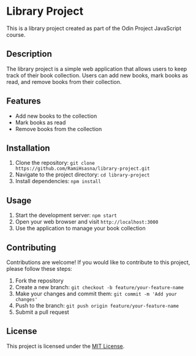 # Library Project

This is a library project created as part of the Odin Project JavaScript course.

## Description

The library project is a simple web application that allows users to keep track of their book collection. Users can add new books, mark books as read, and remove books from their collection.

## Features

- Add new books to the collection
- Mark books as read
- Remove books from the collection

## Installation

1. Clone the repository: `git clone https://github.com/RamiHsasna/library-project.git`
2. Navigate to the project directory: `cd library-project`
3. Install dependencies: `npm install`

## Usage

1. Start the development server: `npm start`
2. Open your web browser and visit `http://localhost:3000`
3. Use the application to manage your book collection

## Contributing

Contributions are welcome! If you would like to contribute to this project, please follow these steps:

1. Fork the repository
2. Create a new branch: `git checkout -b feature/your-feature-name`
3. Make your changes and commit them: `git commit -m 'Add your changes'`
4. Push to the branch: `git push origin feature/your-feature-name`
5. Submit a pull request

## License

This project is licensed under the [MIT License](LICENSE).
